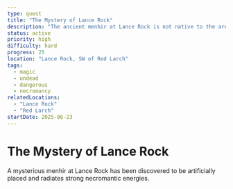 ```yaml
---
type: quest
title: "The Mystery of Lance Rock"
description: "The ancient menhir at Lance Rock is not native to the area and shows signs of recent placement. Magical investigation revealed strong necromantic energies beneath the hill, suggesting a hidden cave or chamber."
status: active
priority: high
difficulty: hard
progress: 25
location: "Lance Rock, SW of Red Larch"
tags:
  - magic
  - undead
  - dangerous
  - necromancy
relatedLocations:
  - "Lance Rock"
  - "Red Larch"
startDate: 2025-06-23
---
```


# The Mystery of Lance Rock

A mysterious menhir at Lance Rock has been discovered to be artificially placed and radiates strong necromantic energies.
